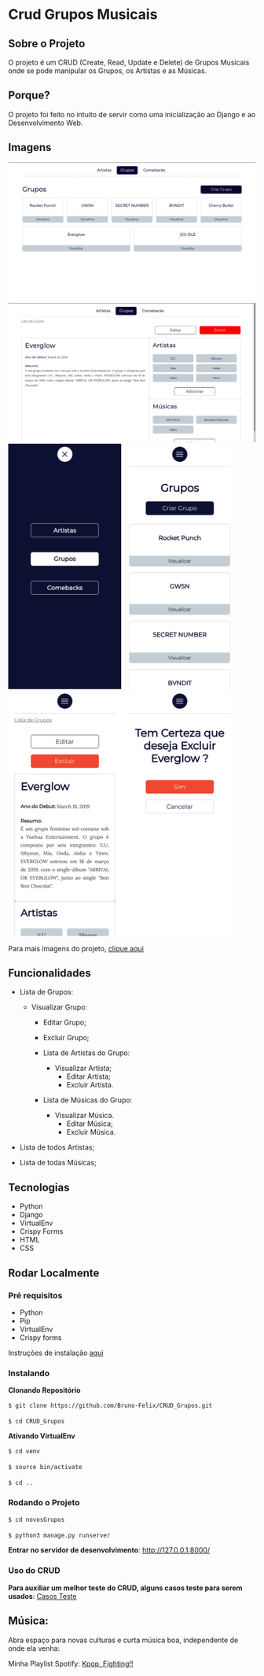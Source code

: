 # Crud Grupos Musicais


## Sobre o Projeto

O projeto é um CRUD (Create, Read, Update e Delete) de Grupos Musicais onde se pode manipular os Grupos, os Artistas e as Músicas.


## Porque?

O projeto foi feito no intuito de servir como uma inicialização ao Django e ao Desenvolvimento Web.


## Imagens

![Preview-Screens](https://github.com/Bruno-Felix/CRUD_Grupos/blob/master/novosGrupos/static/img/listaDeGrupos.png) 
![Preview-Screens](https://github.com/Bruno-Felix/CRUD_Grupos/blob/master/novosGrupos/static/img/visualizarGrupo.png)
<img src="https://github.com/Bruno-Felix/CRUD_Grupos/blob/master/novosGrupos/static/img/menuMobile.png" width="230">
<img src="https://github.com/Bruno-Felix/CRUD_Grupos/blob/master/novosGrupos/static/img/listaDeGruposMobile.png" width="230">
<img src="https://github.com/Bruno-Felix/CRUD_Grupos/blob/master/novosGrupos/static/img/visualizarGrupoMobile.png" width="230">
<img src="https://github.com/Bruno-Felix/CRUD_Grupos/blob/master/novosGrupos/static/img/excluirGrupoMobile.png" width="230">

Para mais imagens do projeto, [clique aqui](https://drive.google.com/drive/folders/13_F1q7Dy3HBfuFGxwfPXQfPnM9hpzg1u?usp=sharing)


## Funcionalidades

* Lista de Grupos:

  * Visualizar Grupo:
     * Editar Grupo;
     * Excluir Grupo;
     * Lista de Artistas do Grupo:
     
       * Visualizar Artista;
          * Editar Artista;
          * Excluir Artista.
     * Lista de Músicas do Grupo:
     
       * Visualizar Música.
            * Editar Música;
            * Excluir Música.
            
* Lista de todos Artistas;
* Lista de todas Músicas;
      

## Tecnologias

* Python
* Django
* VirtualEnv
* Crispy Forms
* HTML
* CSS


## Rodar Localmente

### Pré requisitos

- Python
- Pip
- VirtualEnv
- Crispy forms

Instruções de instalação [aqui](https://github.com/Bruno-Felix/CRUD_Grupos/wiki/Pre-Requisitos)

### Instalando

**Clonando Repositório**

```
$ git clone https://github.com/Bruno-Felix/CRUD_Grupos.git

$ cd CRUD_Grupos
```

**Ativando VirtualEnv**

```
$ cd venv

$ source bin/activate

$ cd ..
```

### Rodando o Projeto

```
$ cd novosGrupos

$ python3 manage.py runserver
```

**Entrar no servidor de desenvolvimento**: http://127.0.0.1:8000/

### Uso do CRUD

**Para auxiliar um melhor teste do CRUD, alguns casos teste para serem usados**: [Casos Teste](https://github.com/Bruno-Felix/CRUD_Grupos/wiki/Grupos) 


## Música:

Abra espaço para novas culturas e curta música boa, independente de onde ela venha:

Minha Playlist Spotify: [Kpop, Fighting!!](https://open.spotify.com/playlist/3S7MGGfPYJ0vRhII5Mj7t3?si=6b8F4Bf8SKmDbzrEY7jV9w) 
